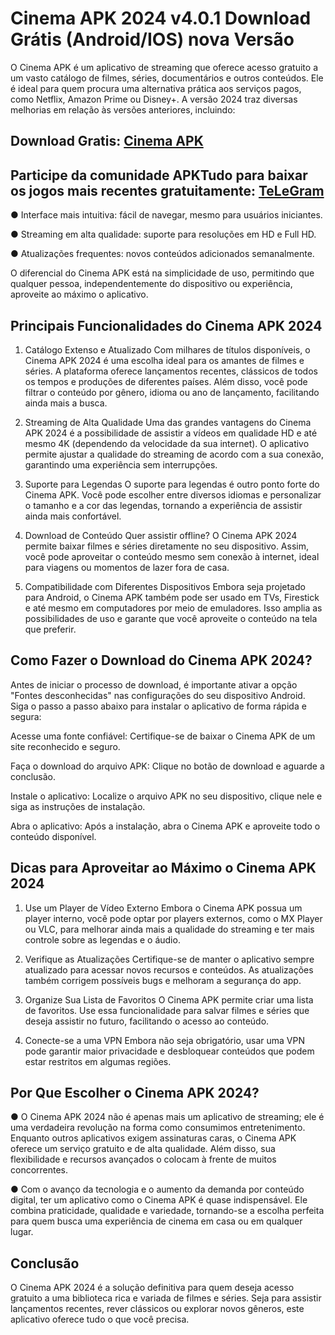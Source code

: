 # Cinema APK 2024 v4.0.1 Download Grátis (Android/IOS) nova Versão
O Cinema APK é um aplicativo de streaming que oferece acesso gratuito a um vasto catálogo de filmes, séries, documentários e outros conteúdos. Ele é ideal para quem procura uma alternativa prática aos serviços pagos, como Netflix, Amazon Prime ou Disney+. A versão 2024 traz diversas melhorias em relação às versões anteriores, incluindo:

## Download Gratis: [Cinema APK](https://bit.ly/3Cu9fo0)
## Participe da comunidade APKTudo para baixar os jogos mais recentes gratuitamente: [TeLeGram](t.me/apktudo)

● Interface mais intuitiva: fácil de navegar, mesmo para usuários iniciantes.

● Streaming em alta qualidade: suporte para resoluções em HD e Full HD.

● Atualizações frequentes: novos conteúdos adicionados semanalmente.

O diferencial do Cinema APK está na simplicidade de uso, permitindo que qualquer pessoa, independentemente do dispositivo ou experiência, aproveite ao máximo o aplicativo.

## Principais Funcionalidades do Cinema APK 2024
1. Catálogo Extenso e Atualizado
Com milhares de títulos disponíveis, o Cinema APK 2024 é uma escolha ideal para os amantes de filmes e séries. A plataforma oferece lançamentos recentes, clássicos de todos os tempos e produções de diferentes países. Além disso, você pode filtrar o conteúdo por gênero, idioma ou ano de lançamento, facilitando ainda mais a busca.

2. Streaming de Alta Qualidade
Uma das grandes vantagens do Cinema APK 2024 é a possibilidade de assistir a vídeos em qualidade HD e até mesmo 4K (dependendo da velocidade da sua internet). O aplicativo permite ajustar a qualidade do streaming de acordo com a sua conexão, garantindo uma experiência sem interrupções.

3. Suporte para Legendas
O suporte para legendas é outro ponto forte do Cinema APK. Você pode escolher entre diversos idiomas e personalizar o tamanho e a cor das legendas, tornando a experiência de assistir ainda mais confortável.

4. Download de Conteúdo
Quer assistir offline? O Cinema APK 2024 permite baixar filmes e séries diretamente no seu dispositivo. Assim, você pode aproveitar o conteúdo mesmo sem conexão à internet, ideal para viagens ou momentos de lazer fora de casa.

5. Compatibilidade com Diferentes Dispositivos
Embora seja projetado para Android, o Cinema APK também pode ser usado em TVs, Firestick e até mesmo em computadores por meio de emuladores. Isso amplia as possibilidades de uso e garante que você aproveite o conteúdo na tela que preferir.

## Como Fazer o Download do Cinema APK 2024?
Antes de iniciar o processo de download, é importante ativar a opção "Fontes desconhecidas" nas configurações do seu dispositivo Android. Siga o passo a passo abaixo para instalar o aplicativo de forma rápida e segura:

Acesse uma fonte confiável: Certifique-se de baixar o Cinema APK de um site reconhecido e seguro.

Faça o download do arquivo APK: Clique no botão de download e aguarde a conclusão.

Instale o aplicativo: Localize o arquivo APK no seu dispositivo, clique nele e siga as instruções de instalação.

Abra o aplicativo: Após a instalação, abra o Cinema APK e aproveite todo o conteúdo disponível.
## Dicas para Aproveitar ao Máximo o Cinema APK 2024
1. Use um Player de Vídeo Externo
Embora o Cinema APK possua um player interno, você pode optar por players externos, como o MX Player ou VLC, para melhorar ainda mais a qualidade do streaming e ter mais controle sobre as legendas e o áudio.

2. Verifique as Atualizações
Certifique-se de manter o aplicativo sempre atualizado para acessar novos recursos e conteúdos. As atualizações também corrigem possíveis bugs e melhoram a segurança do app.

3. Organize Sua Lista de Favoritos
O Cinema APK permite criar uma lista de favoritos. Use essa funcionalidade para salvar filmes e séries que deseja assistir no futuro, facilitando o acesso ao conteúdo.

4. Conecte-se a uma VPN
Embora não seja obrigatório, usar uma VPN pode garantir maior privacidade e desbloquear conteúdos que podem estar restritos em algumas regiões.

## Por Que Escolher o Cinema APK 2024?
● O Cinema APK 2024 não é apenas mais um aplicativo de streaming; ele é uma verdadeira revolução na forma como consumimos entretenimento. Enquanto outros aplicativos exigem assinaturas caras, o Cinema APK oferece um serviço gratuito e de alta qualidade. Além disso, sua flexibilidade e recursos avançados o colocam à frente de muitos concorrentes.

● Com o avanço da tecnologia e o aumento da demanda por conteúdo digital, ter um aplicativo como o Cinema APK é quase indispensável. Ele combina praticidade, qualidade e variedade, tornando-se a escolha perfeita para quem busca uma experiência de cinema em casa ou em qualquer lugar.

## Conclusão
O Cinema APK 2024 é a solução definitiva para quem deseja acesso gratuito a uma biblioteca rica e variada de filmes e séries. Seja para assistir lançamentos recentes, rever clássicos ou explorar novos gêneros, este aplicativo oferece tudo o que você precisa.
